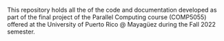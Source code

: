 This repository holds all the of the code and documentation developed as part of the final project of the Parallel Computing course (COMP5055) offered at the University of Puerto Rico @ Mayagüez during the Fall 2022 semester.

